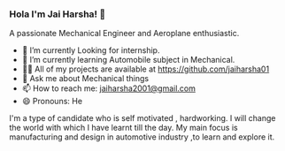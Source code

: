 ### Hola I'm Jai Harsha! 👋

A passionate Mechanical Engineer and Aeroplane enthusiastic.

- 🔭 I’m currently Looking for internship.
- 🌱 I’m currently learning Automobile subject in Mechanical.
- 👨‍💻 All of my projects are available at https://github.com/jaiharsha01
- 💬 Ask me about Mechanical things
- 📫 How to reach me: jaiharsha2001@gmail.com
- 😄 Pronouns: He

I'm a type of candidate who is self motivated , hardworking. I will change the world with which I have learnt till the day. My main focus is manufacturing and design in automotive industry ,to learn and explore it.
